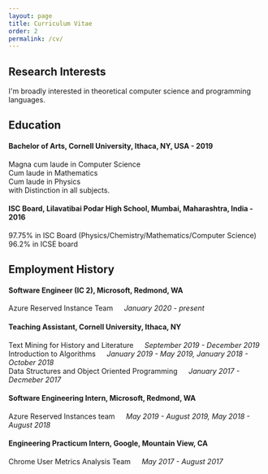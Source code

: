 ```yaml
---
layout: page
title: Curriculum Vitae
order: 2
permalink: /cv/
---
```


## Research Interests
I'm broadly interested in theoretical computer science and programming languages.

## Education

#### Bachelor of Arts, Cornell University, Ithaca, NY, USA - 2019
Magna cum laude in Computer Science <br>
Cum laude in Mathematics <br>
Cum laude in Physics <br>
with Distinction in all subjects. <br>

#### ISC Board, Lilavatibai Podar High School, Mumbai, Maharashtra, India - 2016
97.75% in ISC Board (Physics/Chemistry/Mathematics/Computer Science) <br>
96.2% in ICSE board <br>

## Employment History

#### Software Engineer (IC 2), Microsoft, Redmond, WA
Azure Reserved Instance Team &emsp; *January 2020 - present* <br>

#### Teaching Assistant, Cornell University, Ithaca, NY
Text Mining for History and Literature &emsp; *September 2019 - December 2019* <br>
Introduction to Algorithms &emsp; *January 2019 - May 2019, January 2018 - October 2018* <br>
Data Structures and Object Oriented Programming &emsp; *January 2017 - Decmeber 2017* <br>

#### Software Engineering Intern, Microsoft, Redmond, WA
Azure Reserved Instances team &emsp; *May 2019 - August 2019, May 2018 - August 2018* <br>

#### Engineering Practicum Intern, Google, Mountain View, CA
Chrome User Metrics Analysis Team &emsp; *May 2017 - August 2017* <br>